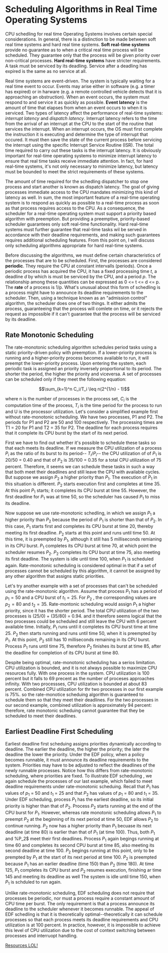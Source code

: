 #  Scheduling Algorithms in Real Time Operating Systems

CPU schedling for real time Operating Systems involves certain special considerations. In general, there is a distinction to be made between soft real time systems and hard real time systems. **Soft real-time systems** provide no guarantee as to when a critical real time process will  be scheduled.  They guarantee only that the process will be given priority over non-critical processes. **Hard real-time systems** have stricter requirements. A task must be serviced by its deadling. Service after a deadling has expired is the same as no service at all.

Real time systems are event-driven. The system is typically waiting for a real time event to occur. Events may arise either in software (e.g. a timer has expired) or in harware (e.g.  a remote controlled vehicle detects that it is approaching an obstruction). When an event occurs, the system must respond to and service it as quickly as possible. **Event latency**  is the amount of time that elapses from when an event occurs to when it is serviced.  Two types of latency affect the performance of real-time systems: *interrupt latency* and *dispatch latency*.  Interrupt latency refers to the time from the arrival of an interrupt at the CPU to the start of the routine that services the interrupt. When an interrupt occurs, the OS must first complete the instruction it is executing and determine the type of interrupt that occured. It must then save the state of the current process before servicing the interrupt using the specific Interrupt Service Routine (ISR).  The total time required to carry out these tasks is the interrupt latency. It is obviously important for real-time operating systems to minimize interrupt latency to ensure that real time tasks receive immediate attention. In fact, for hard real-time systems, it's not only necessary to minimize latency, but latency must be bounded to meet the strict requirements of these systems.

The amount of time required for the schedling dispatcher to stop one process and start another is known as dispatch latency. The goal of giving processes immediate access to the CPU mandates minimizing this kind of latency as well. In sum, the most important feature of a real-time operating system is to respond as quickly as possible to a real-time process as soon as that process requires access to the CPU. As a consequence,  the scheduler for a real-time operating system must support a priority based algorithm with preemption. But providing  a preemptive, priority-based scheduler guarantees only soft real-time functionality. Hard real-time systems must further guarantee that real-time tasks wil be served in accordance with their deadline requirements, and making such guarantees requires additional scheduling features. From this point on, I will discuss only scheduling algorithms appropriate  for hard real-time systems.

Before discussing the algorithms,  we must define certain characteristics  of the processes that are to be scheduled. First, the processes are considered **periodic**. They require the CPU at constant intervalls (periods). Once a periodic process has acquired the CPU, it has a fixed processing time *t*, a deadline *d* by which is must be serviced by the CPU, and a period *p*. The relationship among these quantities can be expressed as 0 <= t <= d <= p.  The **rate** of a process is 1/p.  What's unusual about this form of schedling is a process might have to announce its deadline requirements to the scheduler. Then, using a technique known as an "admission control" algorithm, the scheduler does one of two things. It either admits the process, guaranteeing that the process will comlete on time, or it rejects the request as impossible if it can't guarantee that the process will be serviced by its deadline.

## Rate Monotonic Scheduling

The rate-monotonic scheduling algorithm schedules period tasks using a static priority-driven policy with preemption. If a lower-priority process is running and a higher-priority process becomes available to run, it will preempt the lower-priority process. Upon entering the system, each periodic task is assigned an priority inversely proportional to its period. The shorter the period, the higher the priority and viceversa. A set of processes can be scheduled only if they meet the following equation:

```math
\sum_{k=1}^n C_i/T_i \leq n(2^{1/n} - 1)
```
where n is the number of processes in the process set, $C_i$ is the computation time of the process, $T_i$ is the time period for the process to run and U is the processor utilization. Let's consider a simplified example first without rate-monotonic scheduling.  We have two processes, P1 and P2. The periods for P1 and P2 are 50 and 100 respectively. The processing times are T1 = 20 for P1 and T2 = 35 for P2. The deadline for each process requires that it complete its CPU burst by the start of its next period.

First we have to find out whether it's possible to schedule these tasks so that each meets its deadline. If we measure  the CPU utilization of a process $P_i$ as the ratio of its burst to its period-- $T_i/P_i$-- the CPU utilization of  of $P_1$ is 20/50 = 0.40 and that of $P_2$ is 35/100 = 0.35 for a total CPU utilization of 75 percent. Therefore, it seems we can schedule these tasks in such a way that both meet their deadlines and still leave the CPU with available cycles. But suppose we assign $P_2$ a higher priority than $P_1$. The execution of $P_1$ in this situation is different. $P_2$ starts execution first and completes at time 35.  At this point $P_1$ starts; it completes its CPU burst at time 55. However, the first deadline for $P_1$  was at time 50, so the scheduler has caused $P_1$ to miss its deadline.

Now suppose we use rate-monotonic schedling, in which we assign $P_1$ a higher priority than $P_2$  because the period of $P_1$ is shorter than that of $P_2$. In this case, $P_1$ starts first and completes its CPU burst at time 20, thereby meeting its first deadline. $P_2$ starts at this point and  runs until time 50. At this time, it is preempted by $P_1$, although it still has 5 milliseconds remianing in its CPU burst. $P_1$  completes its CPU burst at time 70, at which point the scheduler resumes $P_2$. $P_2$  completes its CPU burst at time 75, also meeting its first deadline. The system is idle until time 100, when $P_1$ is scheduled again. Rate-monotonic scheduling is considered optimal in that if a set of processes cannot be  scheduled by this algorithm, it cannot be assigned by any other algorithm that assigns static priorities.

Let's try another example with a set of processes that can't be scheduled using the rate-monotonic algorithm. Assume that process $P_1$  has a period of $p_1 = 50$  and a CPU burst of $t_1=25$. For $P_2$ , the corresponding values are $p_2=80$ and $t_2=35$. Rate-montonic scheduling would assign $P_1$ a higher priority, since it has the shorter period. The total CPU utilization of the two processes is (25/0) + (35/80) = 0.94. and it therefore seems logical that the two processes could be scheduled and still leave the CPU with 6 percent available time. Initially, $P_1$  runs until it completes its CPU burst time at time 25. $P_2$ then starts running and runs until time 50, when it is preempted by $P_1$. At this point, $P_2$ still has 10 milliseconds remaining in its CPU burst. Process $P_1$ runs until time 75, therefore $P_2$ finishes its burst at time 85, after the deadline for completion of its CPU burst at time 80.

Despite being optimal, rate-monotonic scheduling has a serios limitation. CPU utilization is bounded, and it is not always possible to maximize CPU resources fully. With one process in the system. CPU utilization is 100 percent but it falls to 69 precent as the number of proceses approaches infinity. With two processses, CPU utilization is bounded at about 83 percent. Combined CPU utilization for thr two processes in our first example  is 75%. so the rate-monotice scheduing algorithm is guaranteed to schedule them  so that they meet their deadlines. For the two processes in our second example, combined utilization  is approximately  94 percent: therefore, rate monotonic scheduing cannot guarantee that they be scheduled to meet their deadlines.

## Earliest Deadline First Scheduling

Earliest deadline first scheduing  assigns priorities dynamically  according to deadline. The earlier the deadline, the higher the priority; the later the deadline the lower the priority.  Under the EDF policy, when a policy becomes runnable, it must announce its deadline requirements to the system. Priorities may have to be adjusted to reflect the deadlines of the newly runnable processes. Notice how this differs from rate-monotonic scheduling, where priorities are fixed. To illustrate EDF scheduling , we again schedule the processes of our last example,  which failed to meet deadline requirements under rate-monotonic scheduing.  Recall that $P_1$  has values of $p_1$ = 50 and $t_1$ = 25 and that $P_2$ has values of $p_1$ = 80 and $t_1$ = 35. Under EDF scheduling, process $P_1$ has the earliest deadline, so its initial priority is higher than that of $P_2$. Process $P_2$  starts running at the end of the CPU burst for $P_1$. However, whereas rate monotonic scheduling allows $P_1$ to preempt $P_2$  at the beginning of its next period at time 50, EDF allows $P_2$ to continue running. $P_2$ now has a higher priority than $P_1$ becuase its next deadline (at time 80)  is earlier than that of $P_1$ (at time 100). Thus, both $P_1$ and %P_2$ meet their first deadlines.  Process $P_1$ again begings running at time 60 and completes its second CPU burst at time 85, also meeting its second deadline at time 100. $P_2$ begings running at this point, only to be prempted by $P_1$ at the start of its next period at time 100. $P_2$ is preempted because $P_1$ has an earlier deadline (time 150) than $P_2$ (time 180).  At time 125, $P_1$ completes its CPU burst  and $P_2$ resumes execution, finishing ar time 145 and meeting its deadline as well The system is idle until time  150, when $P_1$ is schduled to run again.

Unlike rate-monotonic scheduling, EDF scheduling does not require that processes be periodic, nor must a process  require a constant amount of CPU time per burst. The only requirement  is that a process  announce its deadline to the scheduler whenever it becomes runnable. The appeal of EDF schedling is that it is theoretically optimal--theoretically it can schedule processes so that each process meets its deadline requirements and CPU utilization is at 100 percent. In practice, however,  it is impossible to achieve this level of CPU utilization due to the cost of context switching between processes and interruopt handling.

<a href="https://github.com/Francesco601/BEST-Operating-System-Resources"> Resources LOL! </a>




















